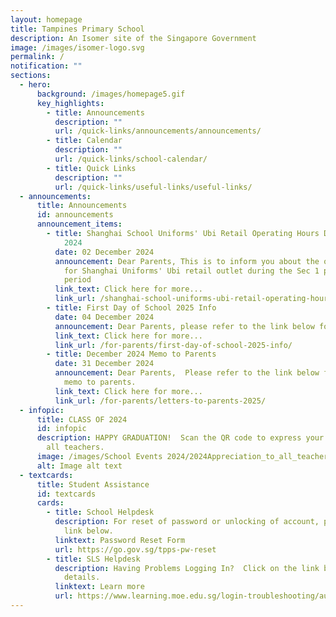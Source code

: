 ```yaml
---
layout: homepage
title: Tampines Primary School
description: An Isomer site of the Singapore Government
image: /images/isomer-logo.svg
permalink: /
notification: ""
sections:
  - hero:
      background: /images/homepage5.gif
      key_highlights:
        - title: Announcements
          description: ""
          url: /quick-links/announcements/announcements/
        - title: Calendar
          description: ""
          url: /quick-links/school-calendar/
        - title: Quick Links
          description: ""
          url: /quick-links/useful-links/useful-links/
  - announcements:
      title: Announcements
      id: announcements
      announcement_items:
        - title: Shanghai School Uniforms' Ubi Retail Operating Hours During Sec 1 Posting
            2024
          date: 02 December 2024
          announcement: Dear Parents, This is to inform you about the operating schedule
            for Shanghai Uniforms' Ubi retail outlet during the Sec 1 posting
            period
          link_text: Click here for more...
          link_url: /shanghai-school-uniforms-ubi-retail-operating-hours-during-sec-1-posting-2024/
        - title: First Day of School 2025 Info
          date: 04 December 2024
          announcement: Dear Parents, please refer to the link below for more details.
          link_text: Click here for more...
          link_url: /for-parents/first-day-of-school-2025-info/
        - title: December 2024 Memo to Parents
          date: 31 December 2024
          announcement: Dear Parents,  Please refer to the link below for the December
            memo to parents.
          link_text: Click here for more...
          link_url: /for-parents/letters-to-parents-2025/
  - infopic:
      title: CLASS OF 2024
      id: infopic
      description: HAPPY GRADUATION!  Scan the QR code to express your gratitude to
        all teachers.
      image: /images/School Events 2024/2024Appreciation_to_all_teachers.jpg
      alt: Image alt text
  - textcards:
      title: Student Assistance
      id: textcards
      cards:
        - title: School Helpdesk
          description: For reset of password or unlocking of account, please click on the
            link below.
          linktext: Password Reset Form
          url: https://go.gov.sg/tpps-pw-reset
        - title: SLS Helpdesk
          description: Having Problems Logging In?  Click on the link below for further
            details.
          linktext: Learn more
          url: https://www.learning.moe.edu.sg/login-troubleshooting/authentication/index/
---
```


